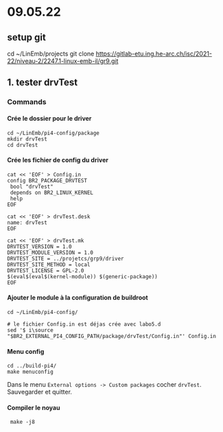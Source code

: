 # 09.05.22

## setup git

cd ~/LinEmb/projects
git clone https://gitlab-etu.ing.he-arc.ch/isc/2021-22/niveau-2/2247.1-linux-emb-il/gr9.git

## 1. tester drvTest

### Commands

#### Crée le dossier pour le driver

```shell
cd ~/LinEmb/pi4-config/package
mkdir drvTest
cd drvTest
```

#### Crée les fichier de config du driver

```shell
cat << 'EOF' > Config.in
config BR2_PACKAGE_DRVTEST
 bool "drvTest"
 depends on BR2_LINUX_KERNEL
 help
EOF

cat << 'EOF' > drvTest.desk
name: drvTest
EOF

cat << 'EOF' > drvTest.mk
DRVTEST_VERSION = 1.0
DRVTEST_MODULE_VERSION = 1.0
DRVTEST_SITE = ../projetcs/grp9/driver
DRVTEST_SITE_METHOD = local
DRVTEST_LICENSE = GPL-2.0
$(eval$(eval$(kernel-module)) $(generic-package))
EOF
```

#### Ajouter le module à la configuration de buildroot

```shell
cd ~/LinEmb/pi4-config/

# le fichier Config.in est déjas crée avec labo5.d
sed '$ i\source "$BR2_EXTERNAL_PI4_CONFIG_PATH/package/drvTest/Config.in"' Config.in

```

#### Menu config

```shell
cd ../build-pi4/
make menuconfig
```

Dans le menu `External options -> Custom packages` cocher `drvTest`. Sauvegarder et quitter.

#### Compiler le noyau

```shell
 make -j8
```
